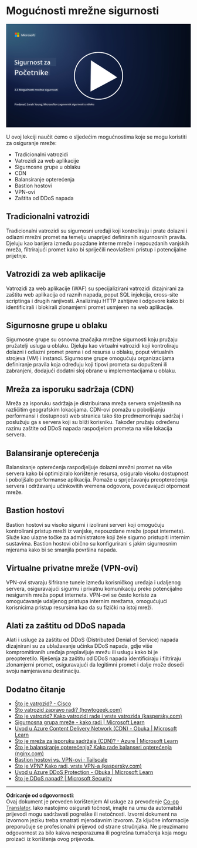 <!--
CO_OP_TRANSLATOR_METADATA:
{
  "original_hash": "c3aba077bb98eebc925dd58d870229ab",
  "translation_date": "2025-09-03T20:21:05+00:00",
  "source_file": "3.3 Network security capabilities.md",
  "language_code": "hr"
}
-->
# Mogućnosti mrežne sigurnosti

[![Pogledajte video](../../translated_images/3-3_placeholder.1a1265ccd17434df15e62f7e405fd8fc6a956414505c1266772f33d926e17f22.hr.png)](https://learn-video.azurefd.net/vod/player?id=b2a4a548-d129-4add-ba68-eca416ec65bc)

U ovoj lekciji naučit ćemo o sljedećim mogućnostima koje se mogu koristiti za osiguranje mreže:

 - Tradicionalni vatrozidi
 - Vatrozidi za web aplikacije
 - Sigurnosne grupe u oblaku
 - CDN
 - Balansiranje opterećenja
 - Bastion hostovi
 - VPN-ovi
 - Zaštita od DDoS napada

## Tradicionalni vatrozidi

Tradicionalni vatrozidi su sigurnosni uređaji koji kontroliraju i prate dolazni i odlazni mrežni promet na temelju unaprijed definiranih sigurnosnih pravila. Djeluju kao barijera između pouzdane interne mreže i nepouzdanih vanjskih mreža, filtrirajući promet kako bi spriječili neovlašteni pristup i potencijalne prijetnje.

## Vatrozidi za web aplikacije

Vatrozidi za web aplikacije (WAF) su specijalizirani vatrozidi dizajnirani za zaštitu web aplikacija od raznih napada, poput SQL injekcija, cross-site scriptinga i drugih ranjivosti. Analiziraju HTTP zahtjeve i odgovore kako bi identificirali i blokirali zlonamjerni promet usmjeren na web aplikacije.

## Sigurnosne grupe u oblaku

Sigurnosne grupe su osnovna značajka mrežne sigurnosti koju pružaju pružatelji usluga u oblaku. Djeluju kao virtualni vatrozidi koji kontroliraju dolazni i odlazni promet prema i od resursa u oblaku, poput virtualnih strojeva (VM) i instanci. Sigurnosne grupe omogućuju organizacijama definiranje pravila koja određuju koji tipovi prometa su dopušteni ili zabranjeni, dodajući dodatni sloj obrane u implementacijama u oblaku.

## Mreža za isporuku sadržaja (CDN)

Mreža za isporuku sadržaja je distribuirana mreža servera smještenih na različitim geografskim lokacijama. CDN-ovi pomažu u poboljšanju performansi i dostupnosti web stranica tako što predmemoriraju sadržaj i poslužuju ga s servera koji su bliži korisniku. Također pružaju određenu razinu zaštite od DDoS napada raspodjelom prometa na više lokacija servera.

## Balansiranje opterećenja

Balansiranje opterećenja raspodjeljuje dolazni mrežni promet na više servera kako bi optimiziralo korištenje resursa, osiguralo visoku dostupnost i poboljšalo performanse aplikacija. Pomaže u sprječavanju preopterećenja servera i održavanju učinkovitih vremena odgovora, povećavajući otpornost mreže.

## Bastion hostovi

Bastion hostovi su visoko sigurni i izolirani serveri koji omogućuju kontrolirani pristup mreži iz vanjske, nepouzdane mreže (poput interneta). Služe kao ulazne točke za administratore koji žele sigurno pristupiti internim sustavima. Bastion hostovi obično su konfigurirani s jakim sigurnosnim mjerama kako bi se smanjila površina napada.

## Virtualne privatne mreže (VPN-ovi)

VPN-ovi stvaraju šifrirane tunele između korisničkog uređaja i udaljenog servera, osiguravajući sigurnu i privatnu komunikaciju preko potencijalno nesigurnih mreža poput interneta. VPN-ovi se često koriste za omogućavanje udaljenog pristupa internim mrežama, omogućujući korisnicima pristup resursima kao da su fizički na istoj mreži.

## Alati za zaštitu od DDoS napada

Alati i usluge za zaštitu od DDoS (Distributed Denial of Service) napada dizajnirani su za ublažavanje učinka DDoS napada, gdje više kompromitiranih uređaja preplavljuje mrežu ili uslugu kako bi je preopteretilo. Rješenja za zaštitu od DDoS napada identificiraju i filtriraju zlonamjerni promet, osiguravajući da legitimni promet i dalje može doseći svoju namjeravanu destinaciju.

## Dodatno čitanje

- [Što je vatrozid? - Cisco](https://www.cisco.com/c/en/us/products/security/firewalls/what-is-a-firewall.html#~types-of-firewalls)
- [Što vatrozid zapravo radi? (howtogeek.com)](https://www.howtogeek.com/144269/htg-explains-what-firewalls-actually-do/)
- [Što je vatrozid? Kako vatrozidi rade i vrste vatrozida (kaspersky.com)](https://www.kaspersky.com/resource-center/definitions/firewall)
- [Sigurnosna grupa mreže - kako radi | Microsoft Learn](https://learn.microsoft.com/azure/virtual-network/network-security-group-how-it-works)
- [Uvod u Azure Content Delivery Network (CDN) - Obuka | Microsoft Learn](https://learn.microsoft.com/training/modules/intro-to-azure-content-delivery-network/?WT.mc_id=academic-96948-sayoung)
- [Što je mreža za isporuku sadržaja (CDN)? - Azure | Microsoft Learn](https://learn.microsoft.com/azure/cdn/cdn-overview?WT.mc_id=academic-96948-sayoung)
- [Što je balansiranje opterećenja? Kako rade balanseri opterećenja (nginx.com)](https://www.nginx.com/resources/glossary/load-balancing/)
- [Bastion hostovi vs. VPN-ovi · Tailscale](https://tailscale.com/learn/bastion-hosts-vs-vpns/)
- [Što je VPN? Kako radi, vrste VPN-a (kaspersky.com)](https://www.kaspersky.com/resource-center/definitions/what-is-a-vpn)
- [Uvod u Azure DDoS Protection - Obuka | Microsoft Learn](https://learn.microsoft.com/training/modules/introduction-azure-ddos-protection/?WT.mc_id=academic-96948-sayoung)
- [Što je DDoS napad? | Microsoft Security](https://www.microsoft.com/security/business/security-101/what-is-a-ddos-attack?WT.mc_id=academic-96948-sayoung)

---

**Odricanje od odgovornosti**:  
Ovaj dokument je preveden korištenjem AI usluge za prevođenje [Co-op Translator](https://github.com/Azure/co-op-translator). Iako nastojimo osigurati točnost, imajte na umu da automatski prijevodi mogu sadržavati pogreške ili netočnosti. Izvorni dokument na izvornom jeziku treba smatrati mjerodavnim izvorom. Za ključne informacije preporučuje se profesionalni prijevod od strane stručnjaka. Ne preuzimamo odgovornost za bilo kakva nesporazuma ili pogrešna tumačenja koja mogu proizaći iz korištenja ovog prijevoda.
